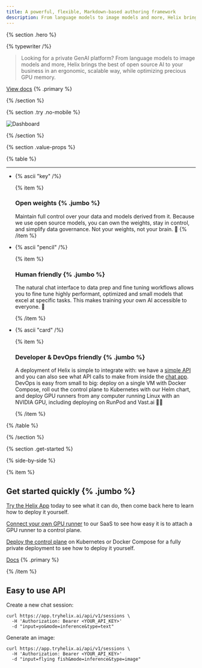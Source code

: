 ```yaml
---
title: A powerful, flexible, Markdown-based authoring framework
description: From language models to image models and more, Helix brings the best of open source AI to your business in an ergonomic, scalable way, while optimizing precious GPU memory.
---
```


{% section .hero %}

{% typewriter /%}

> Looking for a private GenAI platform? From language models to image models and more, Helix brings the best of open source AI to your business in an ergonomic, scalable way, while optimizing precious GPU memory.

[View docs](/docs/getting-started) {% .primary %}

{% /section %}

{% section .try .no-mobile %}

![Dashboard](/dashboard.png)

{% /section %}

{% section .value-props %}

{% table %}

---

- {% ascii "key" /%}

  {% item %}

  ### Open weights {% .jumbo %}

  Maintain full control over your data and models derived from it. Because we use open source models, you can own the weights, stay in control, and simplify data governance. Not your weights, not your brain. 🤯
  {% /item %}

- {% ascii "pencil" /%}

  {% item %}

  ### Human friendly {% .jumbo %}

  The natural chat interface to data prep and fine tuning workflows allows you to fine tune highly performant, optimized and small models that excel at specific tasks. This makes training your own AI accessible to everyone. 🧑

  {% /item %}

- {% ascii "card" /%}

  {% item %}

  ### Developer &amp; DevOps friendly {% .jumbo %}

  A deployment of Helix is simple to integrate with: we have a [simple API](/docs/api) and you can also see what API calls to make from inside the [chat app](https://app.tryhelix.ai/). DevOps is easy from small to big: deploy on a single VM with Docker Compose, roll out the control plane to Kubernetes with our Helm chart, and deploy GPU runners from any computer running Linux with an NVIDIA GPU, including deploying on RunPod and Vast.ai 👩‍💻

  {% /item %}

{% /table %}

{% /section %}

{% section .get-started %}

{% side-by-side %}

{% item %}

## Get started quickly {% .jumbo %}

[Try the Helix App](https://app.tryhelix.ai) today to see what it can do, then come back here to learn how to deploy it yourself.

[Connect your own GPU runner](/docs/own-runner/) to our SaaS to see how easy it is to attach a GPU runner to a control plane.

[Deploy the control plane](/docs/control-plane/) on Kubernetes or Docker Compose for a fully private deployment to see how to deploy it yourself.

[Docs](/docs/) {% .primary %}

{% /item %}

## Easy to use API

Create a new chat session:

```shell
curl https://app.tryhelix.ai/api/v1/sessions \
  -H 'Authorization: Bearer <YOUR_API_KEY>'
  -d "input=yo&mode=inference&type=text"
```

Generate an image:

```shell
curl https://app.tryhelix.ai/api/v1/sessions \
  -H 'Authorization: Bearer <YOUR_API_KEY>'
  -d "input=flying fish&mode=inference&type=image"
```
